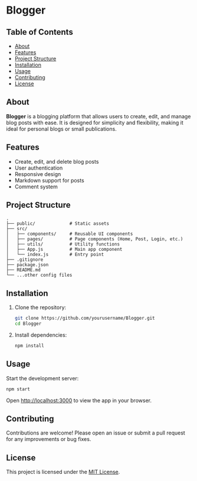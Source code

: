 # Blogger

## Table of Contents

- [About](#about)
- [Features](#features)
- [Project Structure](#project-structure)
- [Installation](#installation)
- [Usage](#usage)
- [Contributing](#contributing)
- [License](#license)

## About

**Blogger** is a blogging platform that allows users to create, edit, and manage blog posts with ease. It is designed for simplicity and flexibility, making it ideal for personal blogs or small publications.

## Features

- Create, edit, and delete blog posts
- User authentication
- Responsive design
- Markdown support for posts
- Comment system

## Project Structure

```
.
├── public/             # Static assets
├── src/
│   ├── components/     # Reusable UI components
│   ├── pages/          # Page components (Home, Post, Login, etc.)
│   ├── utils/          # Utility functions
│   ├── App.js          # Main app component
│   └── index.js        # Entry point
├── .gitignore
├── package.json
├── README.md
└── ...other config files
```

## Installation

1. Clone the repository:
   ```bash
   git clone https://github.com/yourusername/Blogger.git
   cd Blogger
   ```
2. Install dependencies:
   ```bash
   npm install
   ```

## Usage

Start the development server:

```bash
npm start
```

Open [http://localhost:3000](http://localhost:3000) to view the app in your browser.

## Contributing

Contributions are welcome! Please open an issue or submit a pull request for any improvements or bug fixes.

## License

This project is licensed under the [MIT License](LICENSE).
